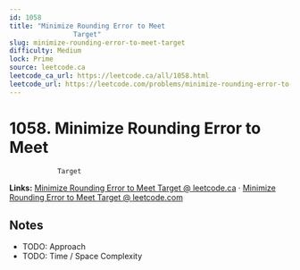 ```yaml
--- 
id: 1058
title: "Minimize Rounding Error to Meet
                Target"
slug: minimize-rounding-error-to-meet-target
difficulty: Medium
lock: Prime
source: leetcode.ca
leetcode_ca_url: https://leetcode.ca/all/1058.html
leetcode_url: https://leetcode.com/problems/minimize-rounding-error-to-meet-target/
---
```


# 1058. Minimize Rounding Error to Meet
                Target

**Links:** [Minimize Rounding Error to Meet
                Target @ leetcode.ca](https://leetcode.ca/all/1058.html) · [Minimize Rounding Error to Meet
                Target @ leetcode.com](https://leetcode.com/problems/minimize-rounding-error-to-meet-target/)

## Notes
- TODO: Approach
- TODO: Time / Space Complexity
